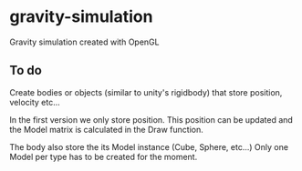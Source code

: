 # gravity-simulation
Gravity simulation created with OpenGL

## To do 
Create bodies or objects (similar to unity's rigidbody) that store position, velocity etc...

In the first version we only store position.
This position can be updated and the Model matrix is calculated in the Draw function.

The body also store the its Model instance (Cube, Sphere, etc...)
Only one Model per type has to be created for the moment.
